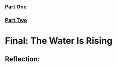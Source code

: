 
### [Part One](https://jada-johnson.github.io/portfolio/finalprojectpartone.html)
### [Part Two](https://jada-johnson.github.io/portfolio/finalprojectparttwo.html)

# Final: The Water Is Rising

<script src="https://carnegiemellon.shorthandstories.com/the-water-is-rising/embed.js"></script>

## Reflection:

